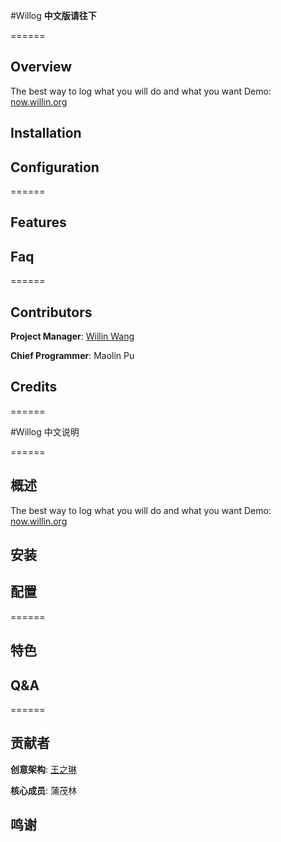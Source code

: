 #Willog
**中文版请往下**

======

## Overview

The best way to log what you will do and what you want
Demo: [now.willin.org](http://now.willin.org/)


## Installation



## Configuration


======

## Features


## Faq


======

## Contributors 

**Project Manager**: [Willin Wang](http://willin.org/)

**Chief Programmer**: Maolin Pu

## Credits

======


#Willog 中文说明

======

## 概述

The best way to log what you will do and what you want
Demo: [now.willin.org](http://now.willin.org/)


## 安装



## 配置


======

## 特色


## Q&amp;A


======

## 贡献者 

**创意架构**: [王之琳](http://willin.org/)

**核心成员**: 蒲茂林

## 鸣谢


